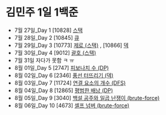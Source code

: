 # 김민주 1일 1백준

-   7월 27일_Day 1 [10828] [스택](./230727_day1/10828_스택.py)
-   7월 28일_Day 2 [10845] [큐](./230728_day2/10845_큐.py)
-   7월 29일_Day 3 [10773] [제로 (스택)](./230729_day3/10773_제로_(스택).py) , [10866] [덱](./230729_day3/10866_덱.py)
-   7월 30일_Day 4 [9012] [괄호 (스택)](./230730_day4/9012_괄호_(스택).py)
-   7월 31일 자다가 못함 ㅋ ㅠ
-   8월 01일_Day 5 [2747] [피보나치 수 (DP)](./230801_day5/2747_피보나치_수_(DP).py)
-   8월 02일_Day 6 [2346] [풍선 터뜨리기 (덱)](./230802_day6/2346_풍선_터뜨리기_(덱).py)
-   8월 03일_Day 7 [11724] [연결 요소의 개수 (DFS)](./230803_day7/11724_연결_요소의_개수_(DFS).py)
-   8월 04일_Day 8 [12865] [평범한 배낭 (DP)](./230804_day8/12865_평범한_배낭_(DP).py)
-   8월 05일_Day 9 [3040] [백설 공주와 일곱 난쟁이 (brute-force)](./230805_day9/3040_백설_공주와_일곱_난쟁이_(brute-force).py)
-   8월 06일_Day 10 [4673] [셀프 넘버 (brute-force)](./230806_day10/4673_셀프_넘버_(brute-force).py)